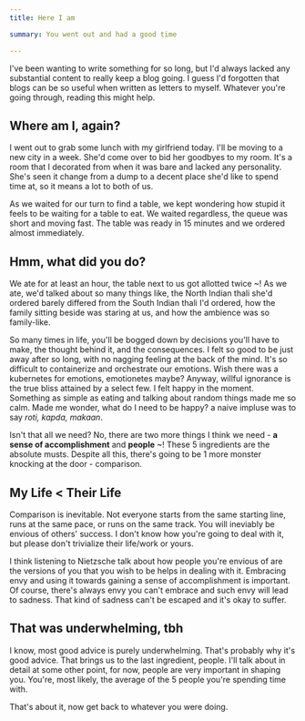 ```yaml
---
title: Here I am

summary: You went out and had a good time

---
```


I've been wanting to write something for so long, but I'd always lacked any substantial
content to really keep a blog going. I guess I'd forgotten that blogs can be so
useful when written as letters to myself. Whatever you're going through, reading this
might help.

## Where am I, again?

I went out to grab some lunch with my girlfriend today. I'll be moving
to a new city in a week. She'd come over to bid her goodbyes to my room. It's a room that I decorated from when it was bare and lacked any personality. She's seen it change from a dump to a decent place she'd like to spend time at, so it means a lot to both of us.

As we waited for our turn to find a table, we kept wondering how stupid it feels to be waiting
for a table to eat. We waited regardless, the queue was short and moving fast. The table
was ready in 15 minutes and we ordered almost immediately.

## Hmm, what did you do?

We ate for at least an hour, the table next to us got allotted twice ~! As we ate, we'd
talked about so many things like, the North Indian thali she'd ordered barely differed
from the South Indian thali I'd ordered, how the family sitting beside was staring
at us, and how the ambience was so family-like.

So many times in life, you'll be bogged down by decisions you'll have to make, the thought
behind it, and the consequences. I felt so good to be just away after so long, with no
nagging feeling at the back of the mind. It's so difficult to containerize and orchestrate our
emotions. Wish there was a kubernetes for emotions, emotionetes maybe? Anyway, willful ignorance
is the true bliss attained by a select few. I felt happy in the moment. Something as simple as eating and talking about random things made me so calm. Made me wonder, what do I need to be happy? a naive impluse was to say *roti, kapda, makaan*.

Isn't that all we need? No, there are two more things I think we need - **a sense of accomplishment** and **people** ~! These 5 ingredients are the absolute musts. Despite all this, there's going to be 1 more
monster knocking at the door - comparison.

## My Life < Their Life

Comparison is inevitable. Not everyone starts from the same starting line, runs at the same pace,
or runs on the same track. You will ineviably be envious of others' success. I don't know how you're
going to deal with it, but please don't trivialize their life/work or yours.

I think listening to Nietzsche talk about how people you're envious of are the versions of you that you wish to be helps in dealing with it. Embracing envy and using it towards gaining a sense of accomplishment
is important. Of course, there's always envy you can't embrace and such envy will lead to sadness. That kind of sadness can't be escaped and it's okay to suffer.


## That was underwhelming, tbh

I know, most good advice is purely underwhelming. That's probably why it's good advice. That
brings us to the last ingredient, people. I'll talk about in detail at some other point, for now, people
are very important in shaping you. You're, most likely, the average of the 5 people you're spending time with.

That's about it, now get back to whatever you were doing.

